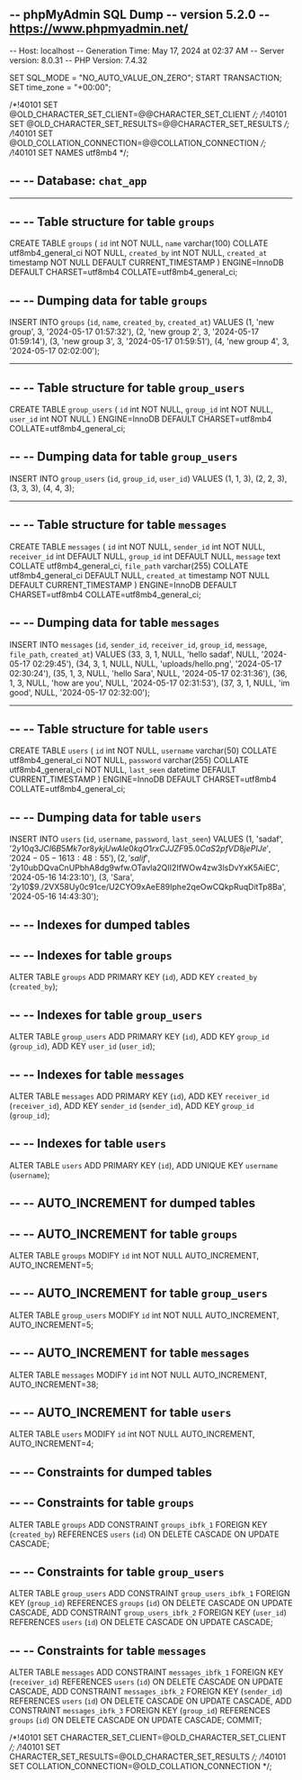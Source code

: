 -- phpMyAdmin SQL Dump
-- version 5.2.0
-- https://www.phpmyadmin.net/
--
-- Host: localhost
-- Generation Time: May 17, 2024 at 02:37 AM
-- Server version: 8.0.31
-- PHP Version: 7.4.32

SET SQL_MODE = "NO_AUTO_VALUE_ON_ZERO";
START TRANSACTION;
SET time_zone = "+00:00";


/*!40101 SET @OLD_CHARACTER_SET_CLIENT=@@CHARACTER_SET_CLIENT */;
/*!40101 SET @OLD_CHARACTER_SET_RESULTS=@@CHARACTER_SET_RESULTS */;
/*!40101 SET @OLD_COLLATION_CONNECTION=@@COLLATION_CONNECTION */;
/*!40101 SET NAMES utf8mb4 */;

--
-- Database: `chat_app`
--

-- --------------------------------------------------------

--
-- Table structure for table `groups`
--

CREATE TABLE `groups` (
  `id` int NOT NULL,
  `name` varchar(100) COLLATE utf8mb4_general_ci NOT NULL,
  `created_by` int NOT NULL,
  `created_at` timestamp NOT NULL DEFAULT CURRENT_TIMESTAMP
) ENGINE=InnoDB DEFAULT CHARSET=utf8mb4 COLLATE=utf8mb4_general_ci;

--
-- Dumping data for table `groups`
--

INSERT INTO `groups` (`id`, `name`, `created_by`, `created_at`) VALUES
(1, 'new group', 3, '2024-05-17 01:57:32'),
(2, 'new group 2', 3, '2024-05-17 01:59:14'),
(3, 'new group 3', 3, '2024-05-17 01:59:51'),
(4, 'new group 4', 3, '2024-05-17 02:02:00');

-- --------------------------------------------------------

--
-- Table structure for table `group_users`
--

CREATE TABLE `group_users` (
  `id` int NOT NULL,
  `group_id` int NOT NULL,
  `user_id` int NOT NULL
) ENGINE=InnoDB DEFAULT CHARSET=utf8mb4 COLLATE=utf8mb4_general_ci;

--
-- Dumping data for table `group_users`
--

INSERT INTO `group_users` (`id`, `group_id`, `user_id`) VALUES
(1, 1, 3),
(2, 2, 3),
(3, 3, 3),
(4, 4, 3);

-- --------------------------------------------------------

--
-- Table structure for table `messages`
--

CREATE TABLE `messages` (
  `id` int NOT NULL,
  `sender_id` int NOT NULL,
  `receiver_id` int DEFAULT NULL,
  `group_id` int DEFAULT NULL,
  `message` text COLLATE utf8mb4_general_ci,
  `file_path` varchar(255) COLLATE utf8mb4_general_ci DEFAULT NULL,
  `created_at` timestamp NOT NULL DEFAULT CURRENT_TIMESTAMP
) ENGINE=InnoDB DEFAULT CHARSET=utf8mb4 COLLATE=utf8mb4_general_ci;

--
-- Dumping data for table `messages`
--

INSERT INTO `messages` (`id`, `sender_id`, `receiver_id`, `group_id`, `message`, `file_path`, `created_at`) VALUES
(33, 3, 1, NULL, 'hello sadaf', NULL, '2024-05-17 02:29:45'),
(34, 3, 1, NULL, NULL, 'uploads/hello.png', '2024-05-17 02:30:24'),
(35, 1, 3, NULL, 'hello Sara', NULL, '2024-05-17 02:31:36'),
(36, 1, 3, NULL, 'how are you', NULL, '2024-05-17 02:31:53'),
(37, 3, 1, NULL, 'im good', NULL, '2024-05-17 02:32:00');

-- --------------------------------------------------------

--
-- Table structure for table `users`
--

CREATE TABLE `users` (
  `id` int NOT NULL,
  `username` varchar(50) COLLATE utf8mb4_general_ci NOT NULL,
  `password` varchar(255) COLLATE utf8mb4_general_ci NOT NULL,
  `last_seen` datetime DEFAULT CURRENT_TIMESTAMP
) ENGINE=InnoDB DEFAULT CHARSET=utf8mb4 COLLATE=utf8mb4_general_ci;

--
-- Dumping data for table `users`
--

INSERT INTO `users` (`id`, `username`, `password`, `last_seen`) VALUES
(1, 'sadaf', '$2y$10$q3JCI6B5Mk7or8ykjUwAle0kqO1rxCJJZF95.0CaS2pfVD8jePIJe', '2024-05-16 13:48:55'),
(2, 'salif', '$2y$10$ubDQvaCnUPbhA8dg9wfw.OTavla2QII2IfWOw4zw3lsDvYxK5AiEC', '2024-05-16 14:23:10'),
(3, 'Sara', '$2y$10$9./2VX58Uy0c91ce/U2CYO9xAeE89Iphe2qeOwCQkpRuqDitTp8Ba', '2024-05-16 14:43:30');

--
-- Indexes for dumped tables
--

--
-- Indexes for table `groups`
--
ALTER TABLE `groups`
  ADD PRIMARY KEY (`id`),
  ADD KEY `created_by` (`created_by`);

--
-- Indexes for table `group_users`
--
ALTER TABLE `group_users`
  ADD PRIMARY KEY (`id`),
  ADD KEY `group_id` (`group_id`),
  ADD KEY `user_id` (`user_id`);

--
-- Indexes for table `messages`
--
ALTER TABLE `messages`
  ADD PRIMARY KEY (`id`),
  ADD KEY `receiver_id` (`receiver_id`),
  ADD KEY `sender_id` (`sender_id`),
  ADD KEY `group_id` (`group_id`);

--
-- Indexes for table `users`
--
ALTER TABLE `users`
  ADD PRIMARY KEY (`id`),
  ADD UNIQUE KEY `username` (`username`);

--
-- AUTO_INCREMENT for dumped tables
--

--
-- AUTO_INCREMENT for table `groups`
--
ALTER TABLE `groups`
  MODIFY `id` int NOT NULL AUTO_INCREMENT, AUTO_INCREMENT=5;

--
-- AUTO_INCREMENT for table `group_users`
--
ALTER TABLE `group_users`
  MODIFY `id` int NOT NULL AUTO_INCREMENT, AUTO_INCREMENT=5;

--
-- AUTO_INCREMENT for table `messages`
--
ALTER TABLE `messages`
  MODIFY `id` int NOT NULL AUTO_INCREMENT, AUTO_INCREMENT=38;

--
-- AUTO_INCREMENT for table `users`
--
ALTER TABLE `users`
  MODIFY `id` int NOT NULL AUTO_INCREMENT, AUTO_INCREMENT=4;

--
-- Constraints for dumped tables
--

--
-- Constraints for table `groups`
--
ALTER TABLE `groups`
  ADD CONSTRAINT `groups_ibfk_1` FOREIGN KEY (`created_by`) REFERENCES `users` (`id`) ON DELETE CASCADE ON UPDATE CASCADE;

--
-- Constraints for table `group_users`
--
ALTER TABLE `group_users`
  ADD CONSTRAINT `group_users_ibfk_1` FOREIGN KEY (`group_id`) REFERENCES `groups` (`id`) ON DELETE CASCADE ON UPDATE CASCADE,
  ADD CONSTRAINT `group_users_ibfk_2` FOREIGN KEY (`user_id`) REFERENCES `users` (`id`) ON DELETE CASCADE ON UPDATE CASCADE;

--
-- Constraints for table `messages`
--
ALTER TABLE `messages`
  ADD CONSTRAINT `messages_ibfk_1` FOREIGN KEY (`receiver_id`) REFERENCES `users` (`id`) ON DELETE CASCADE ON UPDATE CASCADE,
  ADD CONSTRAINT `messages_ibfk_2` FOREIGN KEY (`sender_id`) REFERENCES `users` (`id`) ON DELETE CASCADE ON UPDATE CASCADE,
  ADD CONSTRAINT `messages_ibfk_3` FOREIGN KEY (`group_id`) REFERENCES `groups` (`id`) ON DELETE CASCADE ON UPDATE CASCADE;
COMMIT;

/*!40101 SET CHARACTER_SET_CLIENT=@OLD_CHARACTER_SET_CLIENT */;
/*!40101 SET CHARACTER_SET_RESULTS=@OLD_CHARACTER_SET_RESULTS */;
/*!40101 SET COLLATION_CONNECTION=@OLD_COLLATION_CONNECTION */;

